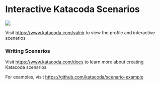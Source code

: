 # Interactive Katacoda Scenarios

[![](http://shields.katacoda.com/katacoda/valnir/count.svg)](https://www.katacoda.com/valnir "Get your profile on Katacoda.com")

Visit https://www.katacoda.com/valnir to view the profile and interactive scenarios

### Writing Scenarios
Visit https://www.katacoda.com/docs to learn more about creating Katacoda scenarios

For examples, visit https://github.com/katacoda/scenario-example
